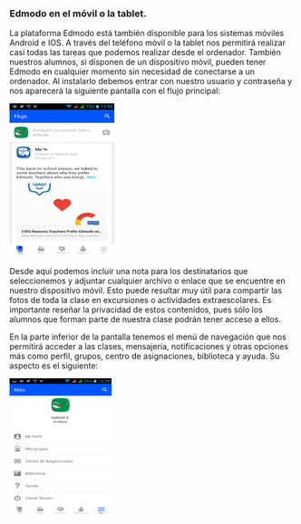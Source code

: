 ### Edmodo en el móvil o la tablet.

La plataforma Edmodo está también disponible para los sistemas móviles Android e IOS. A través del teléfono móvil o la tablet nos permitirá realizar casi todas las tareas que podemos realizar desde el ordenador. También nuestros alumnos, si disponen de un dispositivo móvil, pueden tener Edmodo en cualquier momento sin necesidad de conectarse a un ordenador. Al instalarlo debemos entrar con nuestro usuario y contraseña y nos aparecerá la siguiente pantalla con el flujo principal:

![](/assets/import37.png)

Desde aquí podemos incluir una nota para los destinatarios que seleccionemos y adjuntar cualquier archivo o enlace que se encuentre en nuestro dispositivo móvil. Esto puede resultar muy útil para compartir las fotos de toda la clase en excursiones o actividades extraescolares. Es importante reseñar la privacidad de estos contenidos, pues sólo los alumnos que forman parte de nuestra clase podrán tener acceso a ellos.

En la parte inferior de la pantalla tenemos el menú de navegación que nos permitirá acceder a las clases, mensajería, notificaciones y otras opciones más como perfil, grupos, centro de asignaciones, biblioteca y ayuda. Su aspecto es el siguiente:

![](/assets/import38.png)



